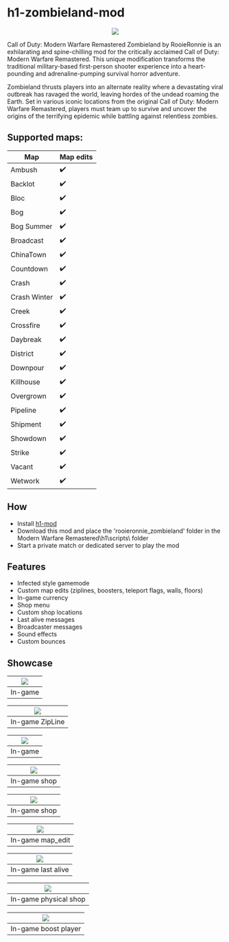 # h1-zombieland-mod

<p align="center">
    <img src="assets/github/banner.png?raw=true" />
</p>

Call of Duty: Modern Warfare Remastered Zombieland by RooieRonnie is an exhilarating and spine-chilling mod for the critically acclaimed Call of Duty: Modern Warfare Remastered. This unique modification transforms the traditional military-based first-person shooter experience into a heart-pounding and adrenaline-pumping survival horror adventure.

Zombieland thrusts players into an alternate reality where a devastating viral outbreak has ravaged the world, leaving hordes of the undead roaming the Earth. Set in various iconic locations from the original Call of Duty: Modern Warfare Remastered, players must team up to survive and uncover the origins of the terrifying epidemic while battling against relentless zombies.

## Supported maps:

| Map          | Map edits |
| ------------ | --------- |
| Ambush       | ✔️        |
| Backlot      | ✔️        |
| Bloc         | ✔️        |
| Bog          | ✔️        |
| Bog Summer   | ✔️        |
| Broadcast    | ✔️        |
| ChinaTown    | ✔️        |
| Countdown    | ✔️        |
| Crash        | ✔️        |
| Crash Winter | ✔️        |
| Creek        | ✔️        |
| Crossfire    | ✔️        |
| Daybreak     | ✔️        |
| District     | ✔️        |
| Downpour     | ✔️        |
| Killhouse    | ✔️        |
| Overgrown    | ✔️        |
| Pipeline     | ✔️        |
| Shipment     | ✔️        |
| Showdown     | ✔️        |
| Strike       | ✔️        |
| Vacant       | ✔️        |
| Wetwork      | ✔️        |

## How

- Install [h1-mod](https://github.com/h1-mod/h1-mod)
- Download this mod and place the 'rooieronnie_zombieland' folder in the Modern Warfare Remastered\h1\scripts\ folder
- Start a private match or dedicated server to play the mod

## Features

- Infected style gamemode
- Custom map edits (ziplines, boosters, teleport flags, walls, floors)
- In-game currency
- Shop menu
- Custom shop locations
- Last alive messages
- Broadcaster messages
- Sound effects
- Custom bounces

## Showcase

| <img src="assets/github/zombie_land_1.png?raw=true" /> |
| :----------------------------------------------------: |
|                        In-game                         |

| <img src="assets/github/zombie_land_9.png?raw=true" /> |
| :----------------------------------------------------: |
|                    In-game ZipLine                     |

| <img src="assets/github/zombie_land_2.png?raw=true" /> |
| :----------------------------------------------------: |
|                        In-game                         |

| <img src="assets/github/zombie_land_3.png?raw=true" /> |
| :----------------------------------------------------: |
|                      In-game shop                      |

| <img src="assets/github/zombie_land_4.png?raw=true" /> |
| :----------------------------------------------------: |
|                      In-game shop                      |

| <img src="assets/github/zombie_land_5.png?raw=true" /> |
| :----------------------------------------------------: |
|                    In-game map_edit                    |

| <img src="assets/github/zombie_land_6.png?raw=true" /> |
| :----------------------------------------------------: |
|                   In-game last alive                   |

| <img src="assets/github/zombie_land_7.png?raw=true" /> |
| :----------------------------------------------------: |
|                 In-game physical shop                  |

| <img src="assets/github/zombie_land_8.png?raw=true" /> |
| :----------------------------------------------------: |
|                  In-game boost player                  |
